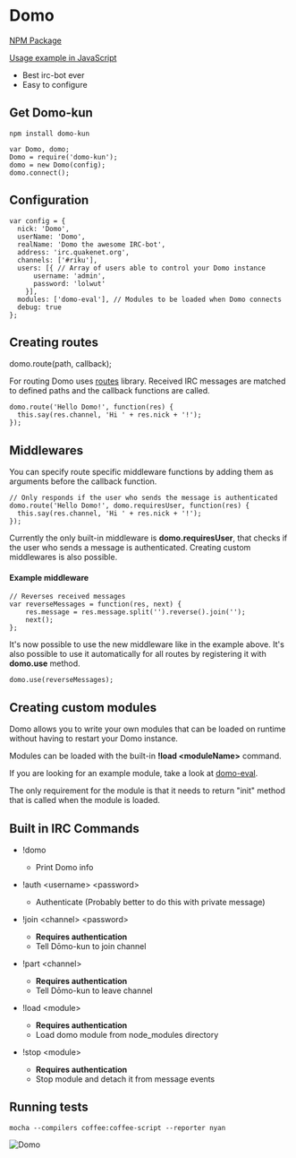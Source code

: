 # Domo
[NPM Package](https://npmjs.org/package/domo-kun)

[Usage example in JavaScript](https://github.com/rikukissa/domo-example)

* Best irc-bot ever
* Easy to configure

## Get Domo-kun

```
npm install domo-kun
```
```
var Domo, domo;
Domo = require('domo-kun');
domo = new Domo(config);
domo.connect();
```

## Configuration
````
var config = {
  nick: 'Domo',
  userName: 'Domo',
  realName: 'Domo the awesome IRC-bot',
  address: 'irc.quakenet.org',
  channels: ['#riku'],
  users: [{ // Array of users able to control your Domo instance
      username: 'admin',
      password: 'lolwut'
    }],
  modules: ['domo-eval'], // Modules to be loaded when Domo connects
  debug: true
};

````
## Creating routes

domo.route(path, callback);

For routing Domo uses [routes](https://github.com/aaronblohowiak/routes.js) library. Received IRC messages are matched to defined paths and the callback functions are called.

````
domo.route('Hello Domo!', function(res) {
  this.say(res.channel, 'Hi ' + res.nick + '!');
});
````
## Middlewares

You can specify route specific middleware functions by adding them as arguments before the callback function.

````
// Only responds if the user who sends the message is authenticated
domo.route('Hello Domo!', domo.requiresUser, function(res) {
  this.say(res.channel, 'Hi ' + res.nick + '!');
});
````

Currently the only built-in middleware is __domo.requiresUser__, that checks if the user who sends a message is authenticated.
Creating custom middlewares is also possible.
#### Example middleware
````
// Reverses received messages
var reverseMessages = function(res, next) {
    res.message = res.message.split('').reverse().join('');
    next();
};
````
It's now possible to use the new middleware like in the example above. It's also possible to use it automatically for all routes by registering it with __domo.use__ method.
````
domo.use(reverseMessages);
````

## Creating custom modules
Domo allows you to write your own modules that can be loaded on runtime without having to restart your Domo instance.

Modules can be loaded with the built-in __!load &lt;moduleName&gt;__  command.

If you are looking for an example module, take a look at [domo-eval](https://github.com/rikukissa/domo-eval).

The only requirement for the module is that it needs to return "init" method that is called when the module is loaded.

## Built in IRC Commands
* !domo
  * Print Domo info


* !auth &lt;username&gt; &lt;password&gt;
  * Authenticate (Probably better to do this with private message)


* !join &lt;channel&gt; &lt;password&gt;
  * __Requires authentication__
  * Tell Dōmo-kun to join channel


* !part &lt;channel&gt;
  * __Requires authentication__
  * Tell Dōmo-kun to leave channel


* !load &lt;module&gt;
  * __Requires authentication__
  * Load domo module from node_modules directory


* !stop &lt;module&gt;
  * __Requires authentication__
  * Stop module and detach it from message events


## Running tests
````
mocha --compilers coffee:coffee-script --reporter nyan
````
![Domo](http://1.bp.blogspot.com/-VJRt-hZit4I/TbjjDINykBI/AAAAAAAABts/E3L3GFL5_hs/s800/09299bd81d5c92fc1e5461d8e04b2e64.gif "Domo")
